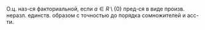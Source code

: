 О.ц. наз-ся факториальной, если $a \in R\setminus \{ 0 \}$ пред-ся в виде произв. неразл. единств. образом с точностью до порядка сомножителей и асс-ти.